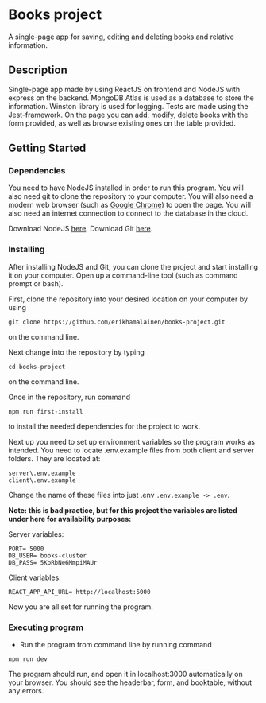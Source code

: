 # Books project

A single-page app for saving, editing and deleting books and relative information.

## Description

Single-page app made by using ReactJS on frontend and NodeJS with express on the backend. MongoDB Atlas is used as a database to store the information. Winston library is used for logging. Tests are made using the Jest-framework. On the page you can add, modify, delete books with the form provided, as well as browse existing ones on the table provided.

## Getting Started

### Dependencies

You need to have NodeJS installed in order to run this program. You will also need git to clone the repository to your computer. You will also need a modern web browser (such as [Google Chrome](https://www.google.com/intl/fi_fi/chrome/)) to open the page. You will also need an internet connection to connect to the database in the cloud.

Download NodeJS [here](https://nodejs.org/en/).
Download Git [here](https://git-scm.com/).

### Installing
After installing NodeJS and Git, you can clone the project and start installing it on your computer. Open up a command-line tool (such as command prompt or bash).

First, clone the repository into your desired location on your computer by using 
```
git clone https://github.com/erikhamalainen/books-project.git
```
on the command line.

Next change into the repository by typing
```
cd books-project
```
on the command line.

Once in the repository, run command
```
npm run first-install
```
to install the needed dependencies for the project to work.

Next up you need to set up environment variables so the program works as intended. You need to locate .env.example files from both client and server folders. They are located at:
```
server\.env.example
client\.env.example
```
Change the name of these files into just .env `.env.example -> .env`. 

**Note: this is bad practice, but for this project the variables are listed under here for availability purposes:**

Server variables:
```
PORT= 5000
DB_USER= books-cluster
DB_PASS= 5KoRbNe6MmpiMAUr
```

Client variables:
```
REACT_APP_API_URL= http://localhost:5000
```

Now you are all set for running the program.


### Executing program

* Run the program from command line by running command
```
npm run dev
```

The program should run, and open it in localhost:3000 automatically on your browser. You should see the headerbar, form, and booktable, without any errors.
